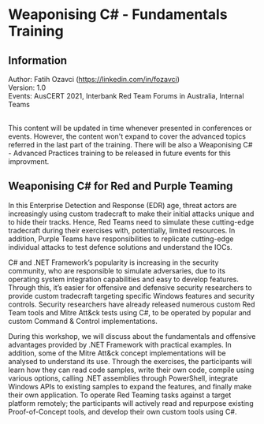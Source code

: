 # Weaponising C# - Fundamentals Training 

## Information
Author: Fatih Ozavci (https://linkedin.com/in/fozavci) <br>
Version: 1.0 <br>
Events: AusCERT 2021, Interbank Red Team Forums in Australia, Internal Teams <br> <br>

This content will be updated in time whenever presented in conferences or events. However, the content won't expand to cover the advanced topics referred in the last part of the training. There will be also a Weaponising C# - Advanced Practices training to be released in future events for this improvment.

## Weaponising C# for Red and Purple Teaming

In this Enterprise Detection and Response (EDR) age, threat actors are increasingly using custom tradecraft to make their initial attacks unique and to hide their tracks. Hence, Red Teams need to simulate these cutting-edge tradecraft during their exercises with, potentially, limited resources. In addition, Purple Teams have responsibilities to replicate cutting-edge individual attacks to test defence solutions and understand the IOCs.

C# and .NET Framework’s popularity is increasing in the security community, who are responsible to simulate adversaries, due to its operating system integration capabilities and easy to develop features. Through this, it’s easier for offensive and defensive security researchers to provide custom tradecraft targeting specific Windows features and security controls. Security researchers have already released numerous custom Red Team tools and Mitre Att&ck tests using C#, to be operated by popular and custom Command & Control implementations.

During this workshop, we will discuss about the fundamentals and offensive advantages provided by .NET Framework with practical examples. In addition, some of the Mitre Att&ck concept implementations will be analysed to understand its use. Through the exercises, the participants will learn how they can read code samples, write their own code, compile using various options, calling .NET assemblies through PowerShell, integrate Windows APIs to existing samples to expand the features, and finally make their own application. To operate Red Teaming tasks against a target platform remotely; the participants will actively read and repurpose existing Proof-of-Concept tools, and develop their own custom tools using C#.
